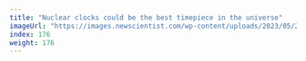 ```yaml
---
title: "Nuclear clocks could be the best timepiece in the universe"
imageUrl: "https://images.newscientist.com/wp-content/uploads/2023/05/24102606/SEI_157456369.jpg?width=600"
index: 176
weight: 176
---
```

